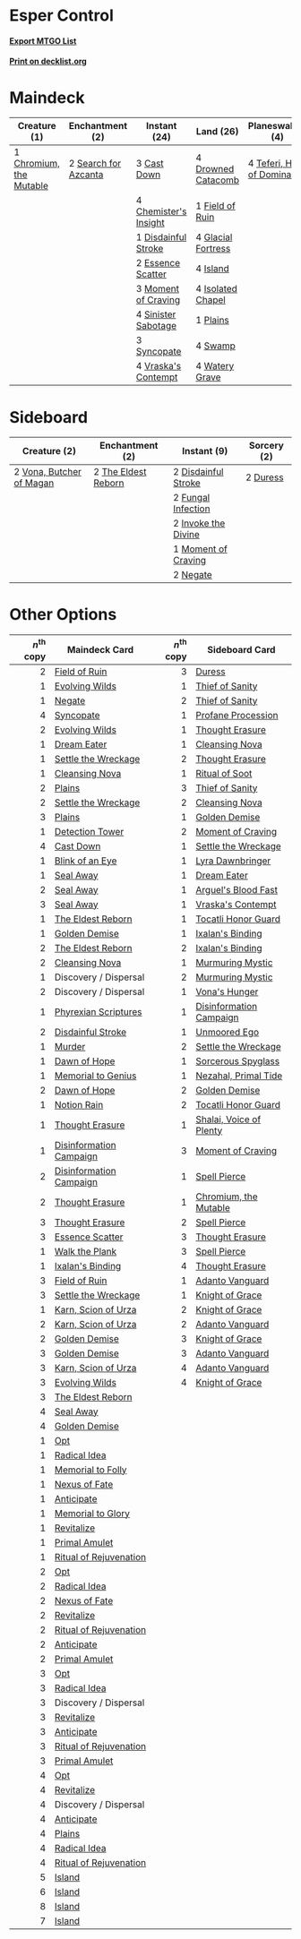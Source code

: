 # Esper Control

#### [Export MTGO List](../collection/Esper%20Control/Esper%20Control.txt)
#### [Print on decklist.org](http://decklist.org/?deckmain=3%09Cast%20Down%0A4%09Chemister's%20Insight%0A1%09Chromium,%20the%20Mutable%0A1%09Disdainful%20Stroke%0A4%09Drowned%20Catacomb%0A2%09Essence%20Scatter%0A1%09Field%20of%20Ruin%0A4%09Glacial%20Fortress%0A4%09Island%0A4%09Isolated%20Chapel%0A3%09Moment%20of%20Craving%0A1%09Plains%0A3%09Ritual%20of%20Soot%0A2%09Search%20for%20Azcanta%0A4%09Sinister%20Sabotage%0A4%09Swamp%0A3%09Syncopate%0A4%09Teferi,%20Hero%20of%20Dominaria%0A4%09Vraska's%20Contempt%0A4%09Watery%20Grave&deckside=2%09Disdainful%20Stroke%0A2%09Duress%0A2%09Fungal%20Infection%0A2%09Invoke%20the%20Divine%0A1%09Moment%20of%20Craving%0A2%09Negate%0A2%09The%20Eldest%20Reborn%0A2%09Vona,%20Butcher%20of%20Magan)
# Maindeck

|                                           Creature (1)                                           |                                        Enchantment (2)                                        |                                          Instant (24)                                          |                                          Land (26)                                          |                                           Planeswalker (4)                                           |                                        Sorcery (3)                                        |
|--------------------------------------------------------------------------------------------------|-----------------------------------------------------------------------------------------------|------------------------------------------------------------------------------------------------|---------------------------------------------------------------------------------------------|------------------------------------------------------------------------------------------------------|-------------------------------------------------------------------------------------------|
|1 [Chromium, the Mutable](http://gatherer.wizards.com/Pages/Card/Details.aspx?multiverseid=447350)|2 [Search for Azcanta](http://gatherer.wizards.com/Pages/Card/Details.aspx?multiverseid=435226)|3 [Cast Down](http://gatherer.wizards.com/Pages/Card/Details.aspx?multiverseid=442969)          |4 [Drowned Catacomb](http://gatherer.wizards.com/Pages/Card/Details.aspx?multiverseid=430633)|4 [Teferi, Hero of Dominaria](http://gatherer.wizards.com/Pages/Card/Details.aspx?multiverseid=443095)|3 [Ritual of Soot](http://gatherer.wizards.com/Pages/Card/Details.aspx?multiverseid=452834)|
|                                                                                                  |                                                                                               |4 [Chemister's Insight](http://gatherer.wizards.com/Pages/Card/Details.aspx?multiverseid=452782)|1 [Field of Ruin](http://gatherer.wizards.com/Pages/Card/Details.aspx?multiverseid=435415)   |                                                                                                      |                                                                                           |
|                                                                                                  |                                                                                               |1 [Disdainful Stroke](http://gatherer.wizards.com/Pages/Card/Details.aspx?multiverseid=446776)  |4 [Glacial Fortress](http://gatherer.wizards.com/Pages/Card/Details.aspx?multiverseid=435416)|                                                                                                      |                                                                                           |
|                                                                                                  |                                                                                               |2 [Essence Scatter](http://gatherer.wizards.com/Pages/Card/Details.aspx?multiverseid=438446)    |4 [Island](http://gatherer.wizards.com/Pages/Card/Details.aspx?multiverseid=439602)          |                                                                                                      |                                                                                           |
|                                                                                                  |                                                                                               |3 [Moment of Craving](http://gatherer.wizards.com/Pages/Card/Details.aspx?multiverseid=439736)  |4 [Isolated Chapel](http://gatherer.wizards.com/Pages/Card/Details.aspx?multiverseid=382189) |                                                                                                      |                                                                                           |
|                                                                                                  |                                                                                               |4 [Sinister Sabotage](http://gatherer.wizards.com/Pages/Card/Details.aspx?multiverseid=452804)  |1 [Plains](http://gatherer.wizards.com/Pages/Card/Details.aspx?multiverseid=439601)          |                                                                                                      |                                                                                           |
|                                                                                                  |                                                                                               |3 [Syncopate](http://gatherer.wizards.com/Pages/Card/Details.aspx?multiverseid=270369)          |4 [Swamp](http://gatherer.wizards.com/Pages/Card/Details.aspx?multiverseid=439603)           |                                                                                                      |                                                                                           |
|                                                                                                  |                                                                                               |4 [Vraska's Contempt](http://gatherer.wizards.com/Pages/Card/Details.aspx?multiverseid=435283)  |4 [Watery Grave](http://gatherer.wizards.com/Pages/Card/Details.aspx?multiverseid=405114)    |                                                                                                      |                                                                                           |


# Sideboard

|                                           Creature (2)                                            |                                       Enchantment (2)                                        |                                         Instant (9)                                          |                                    Sorcery (2)                                    |
|---------------------------------------------------------------------------------------------------|----------------------------------------------------------------------------------------------|----------------------------------------------------------------------------------------------|-----------------------------------------------------------------------------------|
|2 [Vona, Butcher of Magan](http://gatherer.wizards.com/Pages/Card/Details.aspx?multiverseid=435387)|2 [The Eldest Reborn](http://gatherer.wizards.com/Pages/Card/Details.aspx?multiverseid=442978)|2 [Disdainful Stroke](http://gatherer.wizards.com/Pages/Card/Details.aspx?multiverseid=446776)|2 [Duress](http://gatherer.wizards.com/Pages/Card/Details.aspx?multiverseid=270465)|
|                                                                                                   |                                                                                              |2 [Fungal Infection](http://gatherer.wizards.com/Pages/Card/Details.aspx?multiverseid=442982) |                                                                                   |
|                                                                                                   |                                                                                              |2 [Invoke the Divine](http://gatherer.wizards.com/Pages/Card/Details.aspx?multiverseid=447152)|                                                                                   |
|                                                                                                   |                                                                                              |1 [Moment of Craving](http://gatherer.wizards.com/Pages/Card/Details.aspx?multiverseid=439736)|                                                                                   |
|                                                                                                   |                                                                                              |2 [Negate](http://gatherer.wizards.com/Pages/Card/Details.aspx?multiverseid=447135)           |                                                                                   |


# Other Options

|*n*<sup>th</sup> copy|                                          Maindeck Card                                           |*n*<sup>th</sup> copy|                                          Sideboard Card                                          |
|--------------------:|--------------------------------------------------------------------------------------------------|--------------------:|--------------------------------------------------------------------------------------------------|
|                    2|[Field of Ruin](http://gatherer.wizards.com/Pages/Card/Details.aspx?multiverseid=435415)          |                    3|[Duress](http://gatherer.wizards.com/Pages/Card/Details.aspx?multiverseid=270465)                 |
|                    1|[Evolving Wilds](http://gatherer.wizards.com/Pages/Card/Details.aspx?multiverseid=397871)         |                    1|[Thief of Sanity](http://gatherer.wizards.com/Pages/Card/Details.aspx?multiverseid=452955)        |
|                    1|[Negate](http://gatherer.wizards.com/Pages/Card/Details.aspx?multiverseid=447135)                 |                    2|[Thief of Sanity](http://gatherer.wizards.com/Pages/Card/Details.aspx?multiverseid=452955)        |
|                    4|[Syncopate](http://gatherer.wizards.com/Pages/Card/Details.aspx?multiverseid=270369)              |                    1|[Profane Procession](http://gatherer.wizards.com/Pages/Card/Details.aspx?multiverseid=439826)     |
|                    2|[Evolving Wilds](http://gatherer.wizards.com/Pages/Card/Details.aspx?multiverseid=397871)         |                    1|[Thought Erasure](http://gatherer.wizards.com/Pages/Card/Details.aspx?multiverseid=452956)        |
|                    1|[Dream Eater](http://gatherer.wizards.com/Pages/Card/Details.aspx?multiverseid=452788)            |                    1|[Cleansing Nova](http://gatherer.wizards.com/Pages/Card/Details.aspx?multiverseid=447145)         |
|                    1|[Settle the Wreckage](http://gatherer.wizards.com/Pages/Card/Details.aspx?multiverseid=435186)    |                    2|[Thought Erasure](http://gatherer.wizards.com/Pages/Card/Details.aspx?multiverseid=452956)        |
|                    1|[Cleansing Nova](http://gatherer.wizards.com/Pages/Card/Details.aspx?multiverseid=447145)         |                    1|[Ritual of Soot](http://gatherer.wizards.com/Pages/Card/Details.aspx?multiverseid=452834)         |
|                    2|[Plains](http://gatherer.wizards.com/Pages/Card/Details.aspx?multiverseid=439601)                 |                    3|[Thief of Sanity](http://gatherer.wizards.com/Pages/Card/Details.aspx?multiverseid=452955)        |
|                    2|[Settle the Wreckage](http://gatherer.wizards.com/Pages/Card/Details.aspx?multiverseid=435186)    |                    2|[Cleansing Nova](http://gatherer.wizards.com/Pages/Card/Details.aspx?multiverseid=447145)         |
|                    3|[Plains](http://gatherer.wizards.com/Pages/Card/Details.aspx?multiverseid=439601)                 |                    1|[Golden Demise](http://gatherer.wizards.com/Pages/Card/Details.aspx?multiverseid=439730)          |
|                    1|[Detection Tower](http://gatherer.wizards.com/Pages/Card/Details.aspx?multiverseid=447386)        |                    2|[Moment of Craving](http://gatherer.wizards.com/Pages/Card/Details.aspx?multiverseid=439736)      |
|                    4|[Cast Down](http://gatherer.wizards.com/Pages/Card/Details.aspx?multiverseid=442969)              |                    1|[Settle the Wreckage](http://gatherer.wizards.com/Pages/Card/Details.aspx?multiverseid=435186)    |
|                    1|[Blink of an Eye](http://gatherer.wizards.com/Pages/Card/Details.aspx?multiverseid=442934)        |                    1|[Lyra Dawnbringer](http://gatherer.wizards.com/Pages/Card/Details.aspx?multiverseid=442914)       |
|                    1|[Seal Away](http://gatherer.wizards.com/Pages/Card/Details.aspx?multiverseid=442919)              |                    1|[Dream Eater](http://gatherer.wizards.com/Pages/Card/Details.aspx?multiverseid=452788)            |
|                    2|[Seal Away](http://gatherer.wizards.com/Pages/Card/Details.aspx?multiverseid=442919)              |                    1|[Arguel's Blood Fast](http://gatherer.wizards.com/Pages/Card/Details.aspx?multiverseid=439316)    |
|                    3|[Seal Away](http://gatherer.wizards.com/Pages/Card/Details.aspx?multiverseid=442919)              |                    1|[Vraska's Contempt](http://gatherer.wizards.com/Pages/Card/Details.aspx?multiverseid=435283)      |
|                    1|[The Eldest Reborn](http://gatherer.wizards.com/Pages/Card/Details.aspx?multiverseid=442978)      |                    1|[Tocatli Honor Guard](http://gatherer.wizards.com/Pages/Card/Details.aspx?multiverseid=435194)    |
|                    1|[Golden Demise](http://gatherer.wizards.com/Pages/Card/Details.aspx?multiverseid=439730)          |                    1|[Ixalan's Binding](http://gatherer.wizards.com/Pages/Card/Details.aspx?multiverseid=435168)       |
|                    2|[The Eldest Reborn](http://gatherer.wizards.com/Pages/Card/Details.aspx?multiverseid=442978)      |                    2|[Ixalan's Binding](http://gatherer.wizards.com/Pages/Card/Details.aspx?multiverseid=435168)       |
|                    2|[Cleansing Nova](http://gatherer.wizards.com/Pages/Card/Details.aspx?multiverseid=447145)         |                    1|[Murmuring Mystic](http://gatherer.wizards.com/Pages/Card/Details.aspx?multiverseid=452795)       |
|                    1|Discovery / Dispersal                                                                             |                    2|[Murmuring Mystic](http://gatherer.wizards.com/Pages/Card/Details.aspx?multiverseid=452795)       |
|                    2|Discovery / Dispersal                                                                             |                    1|[Vona's Hunger](http://gatherer.wizards.com/Pages/Card/Details.aspx?multiverseid=439747)          |
|                    1|[Phyrexian Scriptures](http://gatherer.wizards.com/Pages/Card/Details.aspx?multiverseid=442988)   |                    1|[Disinformation Campaign](http://gatherer.wizards.com/Pages/Card/Details.aspx?multiverseid=452917)|
|                    2|[Disdainful Stroke](http://gatherer.wizards.com/Pages/Card/Details.aspx?multiverseid=446776)      |                    1|[Unmoored Ego](http://gatherer.wizards.com/Pages/Card/Details.aspx?multiverseid=452962)           |
|                    1|[Murder](http://gatherer.wizards.com/Pages/Card/Details.aspx?multiverseid=442087)                 |                    2|[Settle the Wreckage](http://gatherer.wizards.com/Pages/Card/Details.aspx?multiverseid=435186)    |
|                    1|[Dawn of Hope](http://gatherer.wizards.com/Pages/Card/Details.aspx?multiverseid=452758)           |                    1|[Sorcerous Spyglass](http://gatherer.wizards.com/Pages/Card/Details.aspx?multiverseid=435407)     |
|                    1|[Memorial to Genius](http://gatherer.wizards.com/Pages/Card/Details.aspx?multiverseid=443131)     |                    1|[Nezahal, Primal Tide](http://gatherer.wizards.com/Pages/Card/Details.aspx?multiverseid=439702)   |
|                    2|[Dawn of Hope](http://gatherer.wizards.com/Pages/Card/Details.aspx?multiverseid=452758)           |                    2|[Golden Demise](http://gatherer.wizards.com/Pages/Card/Details.aspx?multiverseid=439730)          |
|                    1|[Notion Rain](http://gatherer.wizards.com/Pages/Card/Details.aspx?multiverseid=452943)            |                    2|[Tocatli Honor Guard](http://gatherer.wizards.com/Pages/Card/Details.aspx?multiverseid=435194)    |
|                    1|[Thought Erasure](http://gatherer.wizards.com/Pages/Card/Details.aspx?multiverseid=452956)        |                    1|[Shalai, Voice of Plenty](http://gatherer.wizards.com/Pages/Card/Details.aspx?multiverseid=442923)|
|                    1|[Disinformation Campaign](http://gatherer.wizards.com/Pages/Card/Details.aspx?multiverseid=452917)|                    3|[Moment of Craving](http://gatherer.wizards.com/Pages/Card/Details.aspx?multiverseid=439736)      |
|                    2|[Disinformation Campaign](http://gatherer.wizards.com/Pages/Card/Details.aspx?multiverseid=452917)|                    1|[Spell Pierce](http://gatherer.wizards.com/Pages/Card/Details.aspx?multiverseid=425876)           |
|                    2|[Thought Erasure](http://gatherer.wizards.com/Pages/Card/Details.aspx?multiverseid=452956)        |                    1|[Chromium, the Mutable](http://gatherer.wizards.com/Pages/Card/Details.aspx?multiverseid=447350)  |
|                    3|[Thought Erasure](http://gatherer.wizards.com/Pages/Card/Details.aspx?multiverseid=452956)        |                    2|[Spell Pierce](http://gatherer.wizards.com/Pages/Card/Details.aspx?multiverseid=425876)           |
|                    3|[Essence Scatter](http://gatherer.wizards.com/Pages/Card/Details.aspx?multiverseid=438446)        |                    3|[Thought Erasure](http://gatherer.wizards.com/Pages/Card/Details.aspx?multiverseid=452956)        |
|                    1|[Walk the Plank](http://gatherer.wizards.com/Pages/Card/Details.aspx?multiverseid=435284)         |                    3|[Spell Pierce](http://gatherer.wizards.com/Pages/Card/Details.aspx?multiverseid=425876)           |
|                    1|[Ixalan's Binding](http://gatherer.wizards.com/Pages/Card/Details.aspx?multiverseid=435168)       |                    4|[Thought Erasure](http://gatherer.wizards.com/Pages/Card/Details.aspx?multiverseid=452956)        |
|                    3|[Field of Ruin](http://gatherer.wizards.com/Pages/Card/Details.aspx?multiverseid=435415)          |                    1|[Adanto Vanguard](http://gatherer.wizards.com/Pages/Card/Details.aspx?multiverseid=435152)        |
|                    3|[Settle the Wreckage](http://gatherer.wizards.com/Pages/Card/Details.aspx?multiverseid=435186)    |                    1|[Knight of Grace](http://gatherer.wizards.com/Pages/Card/Details.aspx?multiverseid=442911)        |
|                    1|[Karn, Scion of Urza](http://gatherer.wizards.com/Pages/Card/Details.aspx?multiverseid=442889)    |                    2|[Knight of Grace](http://gatherer.wizards.com/Pages/Card/Details.aspx?multiverseid=442911)        |
|                    2|[Karn, Scion of Urza](http://gatherer.wizards.com/Pages/Card/Details.aspx?multiverseid=442889)    |                    2|[Adanto Vanguard](http://gatherer.wizards.com/Pages/Card/Details.aspx?multiverseid=435152)        |
|                    2|[Golden Demise](http://gatherer.wizards.com/Pages/Card/Details.aspx?multiverseid=439730)          |                    3|[Knight of Grace](http://gatherer.wizards.com/Pages/Card/Details.aspx?multiverseid=442911)        |
|                    3|[Golden Demise](http://gatherer.wizards.com/Pages/Card/Details.aspx?multiverseid=439730)          |                    3|[Adanto Vanguard](http://gatherer.wizards.com/Pages/Card/Details.aspx?multiverseid=435152)        |
|                    3|[Karn, Scion of Urza](http://gatherer.wizards.com/Pages/Card/Details.aspx?multiverseid=442889)    |                    4|[Adanto Vanguard](http://gatherer.wizards.com/Pages/Card/Details.aspx?multiverseid=435152)        |
|                    3|[Evolving Wilds](http://gatherer.wizards.com/Pages/Card/Details.aspx?multiverseid=397871)         |                    4|[Knight of Grace](http://gatherer.wizards.com/Pages/Card/Details.aspx?multiverseid=442911)        |
|                    3|[The Eldest Reborn](http://gatherer.wizards.com/Pages/Card/Details.aspx?multiverseid=442978)      |                     |                                                                                                  |
|                    4|[Seal Away](http://gatherer.wizards.com/Pages/Card/Details.aspx?multiverseid=442919)              |                     |                                                                                                  |
|                    4|[Golden Demise](http://gatherer.wizards.com/Pages/Card/Details.aspx?multiverseid=439730)          |                     |                                                                                                  |
|                    1|[Opt](http://gatherer.wizards.com/Pages/Card/Details.aspx?multiverseid=435217)                    |                     |                                                                                                  |
|                    1|[Radical Idea](http://gatherer.wizards.com/Pages/Card/Details.aspx?multiverseid=452802)           |                     |                                                                                                  |
|                    1|[Memorial to Folly](http://gatherer.wizards.com/Pages/Card/Details.aspx?multiverseid=443130)      |                     |                                                                                                  |
|                    1|[Nexus of Fate](http://gatherer.wizards.com/Pages/Card/Details.aspx?multiverseid=450253)          |                     |                                                                                                  |
|                    1|[Anticipate](http://gatherer.wizards.com/Pages/Card/Details.aspx?multiverseid=447180)             |                     |                                                                                                  |
|                    1|[Memorial to Glory](http://gatherer.wizards.com/Pages/Card/Details.aspx?multiverseid=443132)      |                     |                                                                                                  |
|                    1|[Revitalize](http://gatherer.wizards.com/Pages/Card/Details.aspx?multiverseid=447171)             |                     |                                                                                                  |
|                    1|[Primal Amulet](http://gatherer.wizards.com/Pages/Card/Details.aspx?multiverseid=435401)          |                     |                                                                                                  |
|                    1|[Ritual of Rejuvenation](http://gatherer.wizards.com/Pages/Card/Details.aspx?multiverseid=435184) |                     |                                                                                                  |
|                    2|[Opt](http://gatherer.wizards.com/Pages/Card/Details.aspx?multiverseid=435217)                    |                     |                                                                                                  |
|                    2|[Radical Idea](http://gatherer.wizards.com/Pages/Card/Details.aspx?multiverseid=452802)           |                     |                                                                                                  |
|                    2|[Nexus of Fate](http://gatherer.wizards.com/Pages/Card/Details.aspx?multiverseid=450253)          |                     |                                                                                                  |
|                    2|[Revitalize](http://gatherer.wizards.com/Pages/Card/Details.aspx?multiverseid=447171)             |                     |                                                                                                  |
|                    2|[Ritual of Rejuvenation](http://gatherer.wizards.com/Pages/Card/Details.aspx?multiverseid=435184) |                     |                                                                                                  |
|                    2|[Anticipate](http://gatherer.wizards.com/Pages/Card/Details.aspx?multiverseid=447180)             |                     |                                                                                                  |
|                    2|[Primal Amulet](http://gatherer.wizards.com/Pages/Card/Details.aspx?multiverseid=435401)          |                     |                                                                                                  |
|                    3|[Opt](http://gatherer.wizards.com/Pages/Card/Details.aspx?multiverseid=435217)                    |                     |                                                                                                  |
|                    3|[Radical Idea](http://gatherer.wizards.com/Pages/Card/Details.aspx?multiverseid=452802)           |                     |                                                                                                  |
|                    3|Discovery / Dispersal                                                                             |                     |                                                                                                  |
|                    3|[Revitalize](http://gatherer.wizards.com/Pages/Card/Details.aspx?multiverseid=447171)             |                     |                                                                                                  |
|                    3|[Anticipate](http://gatherer.wizards.com/Pages/Card/Details.aspx?multiverseid=447180)             |                     |                                                                                                  |
|                    3|[Ritual of Rejuvenation](http://gatherer.wizards.com/Pages/Card/Details.aspx?multiverseid=435184) |                     |                                                                                                  |
|                    3|[Primal Amulet](http://gatherer.wizards.com/Pages/Card/Details.aspx?multiverseid=435401)          |                     |                                                                                                  |
|                    4|[Opt](http://gatherer.wizards.com/Pages/Card/Details.aspx?multiverseid=435217)                    |                     |                                                                                                  |
|                    4|[Revitalize](http://gatherer.wizards.com/Pages/Card/Details.aspx?multiverseid=447171)             |                     |                                                                                                  |
|                    4|Discovery / Dispersal                                                                             |                     |                                                                                                  |
|                    4|[Anticipate](http://gatherer.wizards.com/Pages/Card/Details.aspx?multiverseid=447180)             |                     |                                                                                                  |
|                    4|[Plains](http://gatherer.wizards.com/Pages/Card/Details.aspx?multiverseid=439601)                 |                     |                                                                                                  |
|                    4|[Radical Idea](http://gatherer.wizards.com/Pages/Card/Details.aspx?multiverseid=452802)           |                     |                                                                                                  |
|                    4|[Ritual of Rejuvenation](http://gatherer.wizards.com/Pages/Card/Details.aspx?multiverseid=435184) |                     |                                                                                                  |
|                    5|[Island](http://gatherer.wizards.com/Pages/Card/Details.aspx?multiverseid=439602)                 |                     |                                                                                                  |
|                    6|[Island](http://gatherer.wizards.com/Pages/Card/Details.aspx?multiverseid=439602)                 |                     |                                                                                                  |
|                    8|[Island](http://gatherer.wizards.com/Pages/Card/Details.aspx?multiverseid=439602)                 |                     |                                                                                                  |
|                    7|[Island](http://gatherer.wizards.com/Pages/Card/Details.aspx?multiverseid=439602)                 |                     |                                                                                                  |


